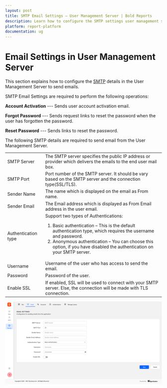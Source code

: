 ```yaml
---
layout: post
title: SMTP Email Settings – User Management Server | Bold Reports
description: Learn how to configure the SMTP settings user management server to send emails for account activation, forgot or reset password.
platform: report-platform
documentation: ug
---
```


# Email Settings in User Management Server

This section explains how to configure the [SMTP](https://en.wikipedia.org/wiki/Simple_Mail_Transfer_Protocol) details in the User Management Server to send emails.

SMTP Email Settings are required to perform the following operations:

**Account Activation** --- Sends user account activation email.

**Forgot Password** --- Sends request links to reset the password when the user has forgotten the password.

**Reset Password** --- Sends links to reset the password.

The following SMTP details are required to send email from the User Management Server.

<table>
<tr>
    <td>SMTP Server</td>
    <td>The SMTP server specifies the public IP address or provider which delivers the emails to the end user mail box.</td>
</tr>
<tr>
    <td>SMTP Port</td>
    <td>Port number of the SMTP server. It should be vary based on the SMTP server and the connection type(SSL/TLS).</td>
</tr>
<tr>
    <td>Sender Name</td>
    <td>The name which is displayed on the email as From name.</td>
</tr>
<tr>
    <td>Sender Email</td>
    <td>The Email address which is displayed as From Email address in the user email.</td>
</tr>
<tr>
<td>Authentication type</td>
<td>
Support two types of Authentications:

1. Basic authentication – This is the default authentication type, which requires the username and password.
2. Anonymous authentication – You can choose this option, if you have disabled the authentication on your SMTP server.
</td>
</tr>
<tr>
    <td>Username</td>
    <td>Username of the user who has access to send the email.</td>
</tr>
<tr>
    <td>Password</td>
    <td>Password of the user.</td>
</tr>
<tr>
    <td>Enable SSL</td>
    <td>If enabled, SSL will be used to connect with your SMTP server. Else, the connection will be made with TLS connection.</td>
</tr>
</table>

![Email Settings page](/static/assets/on-premise/images/tenant-management/site-management/email-settings-page.png)
